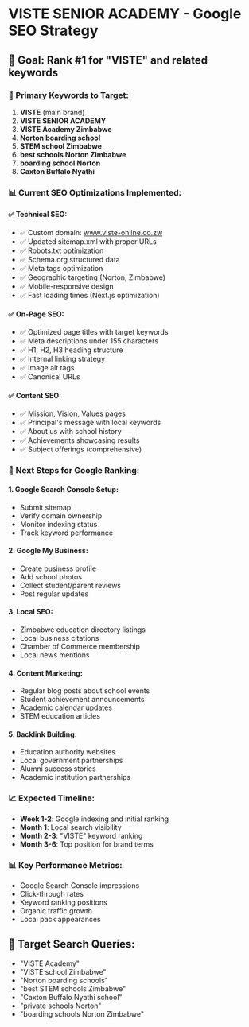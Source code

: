 # VISTE SENIOR ACADEMY - Google SEO Strategy

## 🎯 Goal: Rank #1 for "VISTE" and related keywords

### 📍 Primary Keywords to Target:
1. **VISTE** (main brand)
2. **VISTE SENIOR ACADEMY**
3. **VISTE Academy Zimbabwe**
4. **Norton boarding school**
5. **STEM school Zimbabwe** 
6. **best schools Norton Zimbabwe**
7. **boarding school Norton**
8. **Caxton Buffalo Nyathi**

### 📊 Current SEO Optimizations Implemented:

#### ✅ Technical SEO:
- ✅ Custom domain: www.viste-online.co.zw
- ✅ Updated sitemap.xml with proper URLs
- ✅ Robots.txt optimization
- ✅ Schema.org structured data
- ✅ Meta tags optimization
- ✅ Geographic targeting (Norton, Zimbabwe)
- ✅ Mobile-responsive design
- ✅ Fast loading times (Next.js optimization)

#### ✅ On-Page SEO:
- ✅ Optimized page titles with target keywords
- ✅ Meta descriptions under 155 characters
- ✅ H1, H2, H3 heading structure
- ✅ Internal linking strategy
- ✅ Image alt tags
- ✅ Canonical URLs

#### ✅ Content SEO:
- ✅ Mission, Vision, Values pages
- ✅ Principal's message with local keywords
- ✅ About us with school history
- ✅ Achievements showcasing results
- ✅ Subject offerings (comprehensive)

### 🚀 Next Steps for Google Ranking:

#### 1. Google Search Console Setup:
- Submit sitemap
- Verify domain ownership
- Monitor indexing status
- Track keyword performance

#### 2. Google My Business:
- Create business profile
- Add school photos
- Collect student/parent reviews
- Post regular updates

#### 3. Local SEO:
- Zimbabwe education directory listings
- Local business citations
- Chamber of Commerce membership
- Local news mentions

#### 4. Content Marketing:
- Regular blog posts about school events
- Student achievement announcements
- Academic calendar updates
- STEM education articles

#### 5. Backlink Building:
- Education authority websites
- Local government partnerships  
- Alumni success stories
- Academic institution partnerships

### 📈 Expected Timeline:
- **Week 1-2**: Google indexing and initial ranking
- **Month 1**: Local search visibility
- **Month 2-3**: "VISTE" keyword ranking
- **Month 3-6**: Top position for brand terms

### 📊 Key Performance Metrics:
- Google Search Console impressions
- Click-through rates
- Keyword ranking positions
- Organic traffic growth
- Local pack appearances

## 🎯 Target Search Queries:
- "VISTE Academy"
- "VISTE school Zimbabwe" 
- "Norton boarding schools"
- "best STEM schools Zimbabwe"
- "Caxton Buffalo Nyathi school"
- "private schools Norton"
- "boarding schools Norton Zimbabwe"
